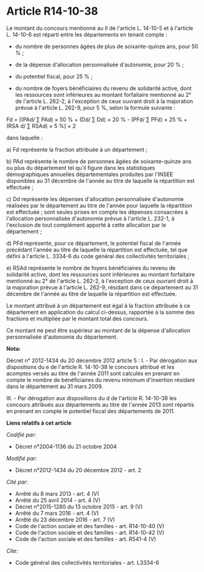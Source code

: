 # Article R14-10-38

Le montant du concours mentionné au II de l'article L. 14-10-5 et à l'article L. 14-10-6 est réparti entre les départements
en tenant compte :

- du nombre de personnes âgées de plus de soixante-quinze ans, pour 50 % ;

- de la dépense d'allocation personnalisée d'autonomie, pour 20 % ;

- du potentiel fiscal, pour 25 % ;

- du nombre de foyers bénéficiaires du revenu de solidarité active, dont les ressources sont inférieures au montant
forfaitaire mentionné au 2° de l'article L. 262-2, à l'exception de ceux ouvrant droit à la majoration prévue à l'article L.
262-9, pour 5 %, selon la formule suivante :

Fd = [(PAd/ ∑ PAd) × 50 % + (Dd/ ∑ Dd) × 20 % - (PFd/ ∑ PFd) × 25 % + (RSA d/ ∑ RSAd) × 5 %] × 2 

dans laquelle :

a) Fd représente la fraction attribuée à un département ;

b) PAd représente le nombre de personnes âgées de soixante-quinze ans ou plus du département tel qu'il figure dans les
statistiques démographiques annuelles départementales produites par l'INSEE disponibles au 31 décembre de l'année au titre de
laquelle la répartition est effectuée ;

c) Dd représente les dépenses d'allocation personnalisée d'autonomie réalisées par le département au titre de l'année pour
laquelle la répartition est effectuée ; sont seules prises en compte les dépenses consacrées à l'allocation personnalisée
d'autonomie prévue à l'article L. 232-1, à l'exclusion de tout complément apporté à cette allocation par le département ;

d) PFd représente, pour ce département, le potentiel fiscal de l'année précédant l'année au titre de laquelle la répartition
est effectuée, tel que défini à l'article L. 3334-6 du code général des collectivités territoriales ;

e) RSAd représente le nombre de foyers bénéficiaires du revenu de solidarité active, dont les ressources sont inférieures au
montant forfaitaire mentionné au 2° de l'article L. 262-2, à l'exception de ceux ouvrant droit à la majoration prévue à
l'article L. 262-9, résidant dans ce département au 31 décembre de l'année au titre de laquelle la répartition est effectuée.

Le montant attribué à un département est égal à la fraction attribuée à ce département en application du calcul ci-dessus,
rapportée à la somme des fractions et multipliée par le montant total des concours.

Ce montant ne peut être supérieur au montant de la dépense d'allocation personnalisée d'autonomie du département.

**Nota:**

Décret n° 2012-1434 du 20 décembre 2012 article 5 : I. - Par dérogation aux dispositions du e de l'article R. 14-10-38 le
concours attribué et les acomptes versés au titre de l'année 2011 sont calculés en prenant en compte le nombre de
bénéficiaires du revenu minimum d'insertion résidant dans le département au 31 mars 2009.

III. - Par dérogation aux dispositions du d de l'article R. 14-10-38 les concours attribués aux départements au titre de
l'année 2013 sont répartis en prenant en compte le potentiel fiscal des départements de 2011.

**Liens relatifs à cet article**

_Codifié par_:

  - Décret n°2004-1136 du 21 octobre 2004

_Modifié par_:

  - Décret n°2012-1434 du 20 décembre 2012 - art. 2

_Cité par_:

  - Arrêté du 8 mars 2013 - art. 4 (V)
  - Arrêté du 25 avril 2014 - art. 4 (V)
  - Décret n°2015-1280 du 13 octobre 2015 - art. 9 (V)
  - Arrêté du 7 mars 2016 - art. 4 (V)
  - Arrêté du 23 décembre 2016 - art. 7 (V)
  - Code de l'action sociale et des familles - art. R14-10-40 (V)
  - Code de l'action sociale et des familles - art. R14-10-42 (V)
  - Code de l'action sociale et des familles - art. R541-4 (V)

_Cite_:

  - Code général des collectivités territoriales - art. L3334-6
